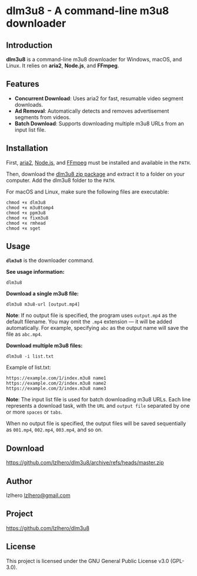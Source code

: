 # dlm3u8 - A command-line m3u8 downloader

## Introduction
**dlm3u8** is a command-line m3u8 downloader for Windows, macOS, and Linux. It relies on **aria2**, **Node.js**, and **FFmpeg**.

## Features
* **Concurrent Download**: Uses aria2 for fast, resumable video segment downloads.
* **Ad Removal**: Automatically detects and removes advertisement segments from videos.
* **Batch Download**: Supports downloading multiple m3u8 URLs from an input list file.

## Installation
First, [aria2](https://aria2.github.io/), [Node.js](https://nodejs.org), and [FFmpeg](https://www.ffmpeg.org/) must be installed and available in the `PATH`.

Then, download the [dlm3u8 zip package](https://github.com/lzlhero/dlm3u8/archive/refs/heads/master.zip) and extract it to a folder on your computer. Add the dlm3u8 folder to the `PATH`.

For macOS and Linux, make sure the following files are executable:
```
chmod +x dlm3u8
chmod +x m3u8tomp4
chmod +x ppm3u8
chmod +x fixm3u8
chmod +x rmhead
chmod +x sget
```

## Usage
**`dlm3u8`** is the downloader command.

**See usage information:**
```
dlm3u8
```

**Download a single m3u8 file:**
```
dlm3u8 m3u8-url [output.mp4]
```
**Note**: If no output file is specified, the program uses `output.mp4` as the default filename. You may omit the `.mp4` extension — it will be added automatically. For example, specifying `abc` as the output name will save the file as `abc.mp4`.

**Download multiple m3u8 files:**
```
dlm3u8 -i list.txt
```
Example of list.txt:
```
https://example.com/1/index.m3u8 name1
https://example.com/2/index.m3u8 name2
https://example.com/3/index.m3u8 name3
```
**Note**: The input list file is used for batch downloading m3u8 URLs. Each line represents a download task, with the `URL` and `output file` separated by one or more `spaces` or `tabs`.

When no output file is specified, the output files will be saved sequentially as `001.mp4`, `002.mp4`, `003.mp4`, and so on.

## Download
https://github.com/lzlhero/dlm3u8/archive/refs/heads/master.zip

## Author
lzlhero <lzlhero@gmail.com>

## Project
https://github.com/lzlhero/dlm3u8

## License
This project is licensed under the GNU General Public License v3.0 (GPL-3.0).
